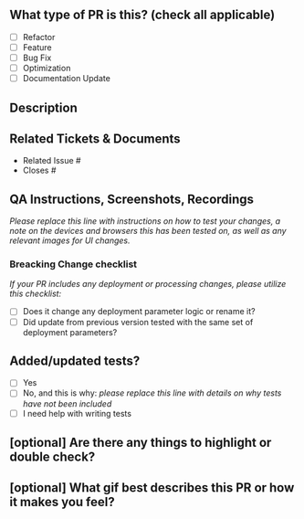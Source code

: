 <!--
     For Work In Progress Pull Requests, please use the Draft PR feature,

     For a timely review/response, please avoid force-pushing additional
     commits if your PR already received reviews or comments.

     Before submitting a Pull Request, please ensure you've done the following:
     - 📖 Read the Forem Contributing Guide: https://github.com/Netcracker/qubership-opensearch/blob/main/CONTRIBUTING.md
     - 📖 Read the Forem Code of Conduct: https://github.com/Netcracker/qubership-opensearch/blob/main/CODE_OF_CONDUCT.md
     - 👷‍♀️ Create small PRs. In most cases this will be possible.
     - ✅ Provide tests for your changes.
     - 📝 Use descriptive commit messages.
     - 📗 Update any related documentation and include any relevant screenshots.

     NOTE: Pull Requests from forked repositories will need to be reviewed by Code Owner.
-->

## What type of PR is this? (check all applicable)

- [ ] Refactor
- [ ] Feature
- [ ] Bug Fix
- [ ] Optimization
- [ ] Documentation Update

## Description

## Related Tickets & Documents

<!--
For pull requests that relate or close an issue, please include them
below.
-->

- Related Issue #
- Closes #

## QA Instructions, Screenshots, Recordings

_Please replace this line with instructions on how to test your changes, a note
on the devices and browsers this has been tested on, as well as any relevant
images for UI changes._

### Breacking Change checklist
_If your PR includes any deployment or processing changes, please utilize this checklist:_
- [ ] Does it change any deployment parameter logic or rename it?
- [ ] Did update from previous version tested with the same set of deployment parameters?

## Added/updated tests?

- [ ] Yes
- [ ] No, and this is why: _please replace this line with details on why tests
      have not been included_
- [ ] I need help with writing tests

## [optional] Are there any things to highlight or double check? 

## [optional] What gif best describes this PR or how it makes you feel?
